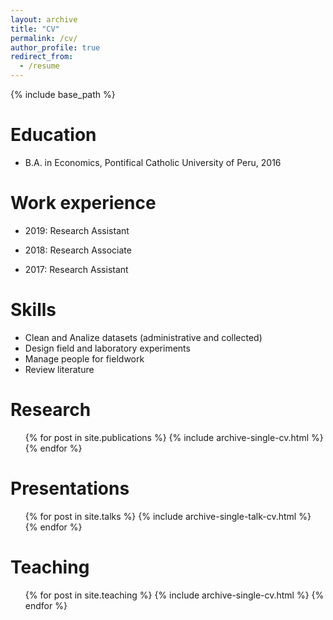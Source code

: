 ```yaml
---
layout: archive
title: "CV"
permalink: /cv/
author_profile: true
redirect_from:
  - /resume
---
```


{% include base_path %}

Education
======
* B.A. in Economics, Pontifical Catholic University of Peru, 2016


Work experience
======
* 2019: Research Assistant

* 2018: Research Associate

* 2017: Research Assistant
  
Skills
======
* Clean and Analize datasets (administrative and collected)
* Design field and laboratory experiments
* Manage people for fieldwork
* Review literature 


Research
======
  <ul>{% for post in site.publications %}
    {% include archive-single-cv.html %}
  {% endfor %}</ul>
  
Presentations
======
  <ul>{% for post in site.talks %}
    {% include archive-single-talk-cv.html %}
  {% endfor %}</ul>
  
Teaching
======
  <ul>{% for post in site.teaching %}
    {% include archive-single-cv.html %}
  {% endfor %}</ul>
  

